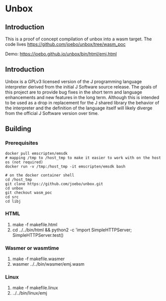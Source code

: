 Unbox
=====

Introduction
------------
This is a proof of concept compilation of unbox into a wasm target. The code lives https://github.com/joebo/unbox/tree/wasm_poc

Demo: https://joebo.github.io/unbox/bin/html/emj.html

Introduction
------------

Unbox is a GPLv3 licensed version of the J programming language interpreter derived from the initial J Software source release. The goals of this project are to provide bug fixes in the short term and language enhancements and new features in the long term. Although this is intended to be used as a drop in replacement for the J shared library the behavior of the interpreter and the definition of the language itself will likely diverge from the official J Software version over time.

Building
--------

### Prerequisites

```
docker pull emscripten/emsdk
# mapping /tmp to /host_tmp to make it easier to work with on the host os (not required)
docker run -v /tmp:/host_tmp -it emscripten/emsdk bash

# on the docker container shell
cd /host_tmp
git clone https://github.com/joebo/unbox.git
cd unbox
git checkout wasm_poc
cd src
cd libj
````

### HTML

1. make -f makefile.html
2. cd ../../bin/html && python2 -c 'import SimpleHTTPServer; SimpleHTTPServer.test() 

### Wasmer or wasmtime 

1. make -f makefile.wasmer
1. wasmer ../../bin/wasmer/emj.wasm

### Linux

1. make -f makefile.linux
1. ../../bin/linux/emj
